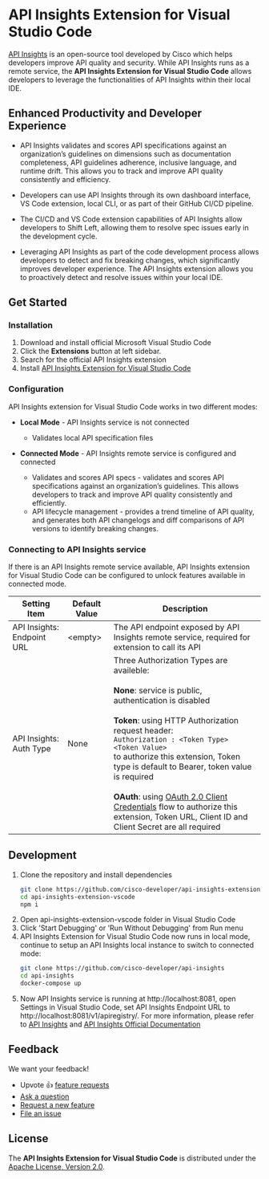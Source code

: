 # API Insights Extension for Visual Studio Code

[API Insights](https://developer.cisco.com/site/api-insights/) is an open-source tool developed by Cisco which helps developers improve API quality and security. While API Insights runs as a remote service, the **API Insights Extension for Visual Studio Code** allows developers to leverage the functionalities of API Insights within their local IDE.

## Enhanced Productivity and Developer Experience

* API Insights validates and scores API specifications against an organization’s guidelines on dimensions such as documentation completeness, API guidelines adherence, inclusive language, and runtime drift. This allows you to track and improve API quality consistently and efficiency.

* Developers can use API Insights through its own dashboard interface, VS Code extension, local CLI, or as part of their GitHub CI/CD pipeline.

* The CI/CD and VS Code extension capabilities of API Insights allow developers to Shift Left, allowing them to resolve spec issues early in the development cycle.

* Leveraging API Insights as part of the code development process allows developers to detect and fix breaking changes, which significantly improves developer experience. The API Insights extension allows you to proactively detect and resolve issues within your local IDE.

## Get Started

### Installation
1. Download and install official Microsoft Visual Studio Code
2. Click the **Extensions** button at left sidebar.
3. Search for the official API Insights extension
4. Install [API Insights Extension for Visual Studio Code](https://marketplace.visualstudio.com/items?itemName=CiscoDeveloper.api-insights)


### Configuration

API Insights extension for Visual Studio Code works in two different modes:
* **Local Mode** - API Insights service is not connected
  - Validates local API specification files

* **Connected Mode** - API Insights remote service is configured and connected
  - Validates and scores API specs - validates and scores API specifications against an organization’s guidelines. This allows developers to track and improve API quality consistently and efficiently.
  - API lifecycle management - provides a trend timeline of API quality, and generates both API changelogs and diff comparisons of API versions to identify breaking changes.

### Connecting to API Insights service
If there is an API Insights remote service available, API Insights extension for Visual Studio Code can be configured to unlock features available in connected mode.

|Setting Item|Default Value|Description|
|--|--|--|
|API Insights: Endpoint URL| &lt;empty&gt; |The API endpoint exposed by API Insights remote service, required for extension to call its API|
|API Insights: Auth Type|None|Three Authorization Types are availeble: <br/><br/> **None**: service is public, authentication is disabled <br/><br/> **Token**: using HTTP Authorization request header:  <br/>```Authorization : <Token Type> <Token Value>```<br/> to authorize this extension, Token type is default to Bearer, token value is required <br/><br/> **OAuth**: using [OAuth 2.0 Client Credentials](https://datatracker.ietf.org/doc/html/rfc6749#section-1.3.4) flow to authorize this extension, Token URL, Client ID and Client Secret are all required|

## Development

1. Clone the repository and install dependencies
    ~~~ bash
    git clone https://github.com/cisco-developer/api-insights-extension-vscode
    cd api-insights-extension-vscode
    npm i
    ~~~
2. Open api-insights-extension-vscode folder in Visual Studio Code
3. Click 'Start Debugging' or 'Run Without Debugging' from Run menu
4. API Insights Extension for Visual Studio Code now runs in local mode, continue to setup an API Insights local instance to switch to connected mode:
    ~~~ bash
    git clone https://github.com/cisco-developer/api-insights
    cd api-insights
    docker-compose up
    ~~~
5. Now API Insights service is running at http://localhost:8081, open Settings in Visual Studio Code, set API Insights Endpoint URL to http://localhost:8081/v1/apiregistry/. For more information, please refer to [API Insights](https://github.com/cisco-developer/api-insights) and [API Insights Official Documentation](https://developer.cisco.com/docs/api-insights/#!using-the-api-insights-visual-studio-code-extension)

## Feedback

We want your feedback!

-   Upvote 👍 [feature requests](https://github.com/cisco-developer/api-insights-extension-vscode/issues?q=is%3Aissue+is%3Aopen+label%3Afeature-request+sort%3Areactions-%2B1-desc)
-   [Ask a question](https://github.com/cisco-developer/api-insights-extension-vscode/issues/new?labels=guidance&template=guidance_request.md)
-   [Request a new feature](https://github.com/cisco-developer/api-insights-extension-vscode/issues/new?labels=feature-request&template=feature_request.md)
-   [File an issue](https://github.com/cisco-developer/api-insights-extension-vscode/issues/new?labels=bug&template=bug_report.md)

## License

The **API Insights Extension for Visual Studio Code** is distributed under the [Apache License, Version 2.0](https://www.apache.org/licenses/LICENSE-2.0).

